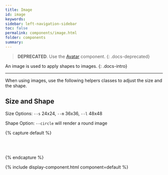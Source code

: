 ```yaml
---
title: Image
id: image
keywords: 
sidebar: left-navigation-sidebar
toc: false
permalink: components/image.html
folder: components
summary:
---
```

> **DEPRECATED**. Use the [Avatar]({{site.baseurl}}/components/avatar.html) component.
{: .docs-deprecated}

An image is used to apply shapes to images.
{: .docs-intro}


<hr>

When using images, use the following helpers classes to adjust the size and the shape.


## Size and Shape

Size Options: `--s` 24x24, `--m` 36x36, `--l` 48x48

Shape Option: `--circle` will render a round image

{% capture default %}
<span class="fd-image--s" aria-label="Image label"
style="background-image: url('https://placeimg.com/400/400/nature');"></span>

<span class="fd-image--m" aria-label="Image label"
style="background-image: url('https://placeimg.com/400/400/nature');"></span>

<span class="fd-image--l" aria-label="Image label"
style="background-image: url('https://placeimg.com/400/400/nature');"></span>

<br><br>

<span class=" fd-image--s fd-image--circle" aria-label="Image label"
style="background-image: url('https://placeimg.com/400/400/nature');"></span>

<span class=" fd-image--m fd-image--circle" aria-label="Image label"
style="background-image: url('https://placeimg.com/400/400/nature');"></span>

<span class=" fd-image--l fd-image--circle" aria-label="Image label"
style="background-image: url('https://placeimg.com/400/400/nature');"></span>
{% endcapture %}

{% include display-component.html component=default %}
